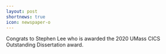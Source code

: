 ```yaml
---
layout: post
shortnews: true
icon: newspaper-o
---
```


Congrats to Stephen Lee who is awarded the 2020 UMass CICS Outstanding Dissertation award.